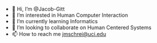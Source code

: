 - 👋 Hi, I’m @Jacob-Gitt
- 👀 I’m interested in Human Computer Interaction
- 🌱 I’m currently learning Informatics 
- 💞️ I’m looking to collaborate on Human Centered Systems
- 📫 How to reach me jmschrei@uci.edu

<!---
Jacob-Gitt/Jacob-Gitt is a ✨ special ✨ repository because its `README.md` (this file) appears on your GitHub profile.
You can click the Preview link to take a look at your changes.
--->
